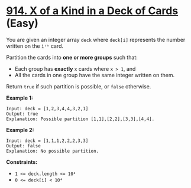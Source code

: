 # [914. X of a Kind in a Deck of Cards][link] (Easy)

[link]: https://leetcode.com/problems/x-of-a-kind-in-a-deck-of-cards/

You are given an integer array `deck` where `deck[i]` represents the number written on the `iᵗʰ`
card.

Partition the cards into **one or more groups** such that:

- Each group has **exactly** `x` cards where `x > 1`, and
- All the cards in one group have the same integer written on them.

Return `true` if such partition is possible, or  `false` otherwise.

**Example 1:**

```
Input: deck = [1,2,3,4,4,3,2,1]
Output: true
Explanation: Possible partition [1,1],[2,2],[3,3],[4,4].
```

**Example 2:**

```
Input: deck = [1,1,1,2,2,2,3,3]
Output: false
Explanation: No possible partition.
```

**Constraints:**

- `1 <= deck.length <= 10⁴`
- `0 <= deck[i] < 10⁴`
